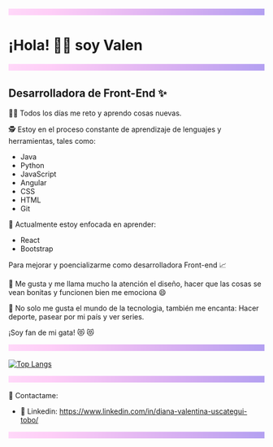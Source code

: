 ![holi](https://github.com/valentinatobo/Ejercicios-POO-JavaScript/blob/main/img/barra.PNG)
# ¡Hola! 👋🏼 soy Valen

![holi](https://github.com/valentinatobo/Ejercicios-POO-JavaScript/blob/main/img/barra.PNG)

## Desarrolladora de Front-End ✨ 

💪🏼 Todos los días me reto y aprendo cosas nuevas.

🕵 Estoy en el proceso constante de aprendizaje de lenguajes y herramientas, tales como:

* Java
* Python
* JavaScript
* Angular
* CSS
* HTML
* Git

👀 Actualmente estoy enfocada en aprender: 
 
* React 
* Bootstrap

Para mejorar y poencializarme como desarrolladora Front-end  :chart_with_upwards_trend:

:speak_no_evil: Me gusta y me llama mucho la atención el diseño, hacer que las cosas se vean bonitas y funcionen bien me emociona 😄

💫 No solo me gusta el mundo de la tecnologia, también me encanta: Hacer deporte, pasear por mi país y ver series.

¡Soy fan de mi gata! 😻 :heart_eyes_cat:
<!-- ![GitHub stats](https://github-readme-stats.vercel.app/api?username=valentinatobo&show_icons=true&theme=radical)-->

![holi](https://github.com/valentinatobo/Ejercicios-POO-JavaScript/blob/main/img/barra.PNG)

[![Top Langs](https://github-readme-stats.vercel.app/api/top-langs/?username=valentinatobo&layout=compact&hide=less&langs_count=6&title_color=321F28&bg_color=ffd8f9,fecef7,f2c4f5,e5b9f3,d6aff2,c5a7f1,b3a0f1)](https://github.com/anuraghazra/github-readme-stats) 


![holi](https://github.com/valentinatobo/Ejercicios-POO-JavaScript/blob/main/img/barra.PNG)

:busts_in_silhouette: Contactame:
* 💬 Linkedin: https://www.linkedin.com/in/diana-valentina-uscategui-tobo/

![holi](https://github.com/valentinatobo/Ejercicios-POO-JavaScript/blob/main/img/barra.PNG)
<!--
**valentinatobo/valentinatobo** is a ✨ _special_ ✨ repository because its `README.md` (this file) appears on your GitHub profile.

